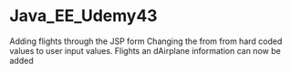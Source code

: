 # Java_EE_Udemy43
Adding flights through the JSP form
Changing the from from hard coded values to user input values. Flights an dAirplane information can now
be added

